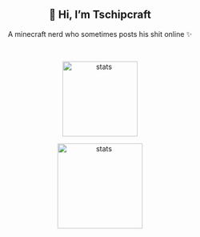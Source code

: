 <h2 align="center">👋 Hi, I’m Tschipcraft</h2>

<p align="center">
A minecraft nerd who sometimes posts his shit online ✨
</p>

<br/>
<p align="center">
  <img align="center" height=150px src="https://github-readme-stats.vercel.app/api/?username=Tschipcraft&show_icons=true&hide=contribs,prs&theme=midnight-purple" alt="stats"/>
</p>

<p align="center">
    <img align="center" height=170px src="https://github-readme-stats.vercel.app/api/top-langs/?username=Tschipcraft&theme=midnight-purple" alt="stats"/>  
</p>


<!---
Tschipcraft/Tschipcraft is a ✨ special ✨ repository because its `README.md` (this file) appears on your GitHub profile.
You can click the Preview link to take a look at your changes.
--->
